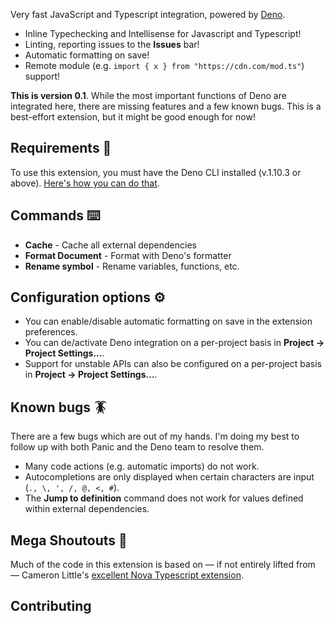 Very fast JavaScript and Typescript integration, powered by [Deno](https://deno.land).  

- Inline Typechecking and Intellisense for Javascript and Typescript!
- Linting, reporting issues to the **Issues** bar!
- Automatic formatting on save!
- Remote module (e.g. `import { x } from "https://cdn.com/mod.ts"`) support!

**This is version 0.1**. While the most important functions of Deno are integrated here, there are missing features and a few known bugs. This is a best-effort extension, but it might be good enough for now!

## Requirements 🎒

To use this extension, you must have the Deno CLI installed (v.1.10.3 or above). [Here's how you can do that](https://deno.land/#installation).

## Commands ⌨️

- **Cache** - Cache all external dependencies
- **Format Document** - Format with Deno's formatter
- **Rename symbol** - Rename variables, functions, etc.

## Configuration options ⚙️

- You can enable/disable automatic formatting on save in the extension preferences.
- You can de/activate Deno integration on a per-project basis in **Project → Project Settings...**.
- Support for unstable APIs can also be configured on a per-project basis in **Project → Project Settings...**.

## Known bugs 🪳

There are a few bugs which are out of my hands. I'm doing my best to follow up with both Panic and the Deno team to resolve them.

- Many code actions (e.g. automatic imports) do not work.
- Autocompletions are only displayed when certain characters are input (`., \, ', /, @, <, #`).
- The **Jump to definition** command does not work for values defined within external dependencies.

## Mega Shoutouts 📣

Much of the code in this extension is based on — if not entirely lifted from — Cameron Little's [excellent Nova Typescript extension](https://github.com/apexskier/nova-typescript).

## Contributing



